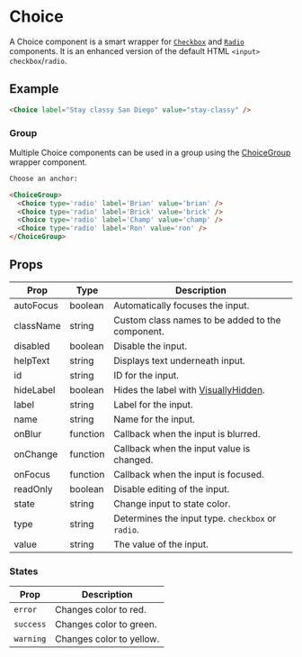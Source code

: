 # Choice

A Choice component is a smart wrapper for [`Checkbox`](../Checkbox) and [`Radio`](../Radio) components. It is an enhanced version of the default HTML `<input>` `checkbox`/`radio`.


## Example

```html
<Choice label="Stay classy San Diego" value="stay-classy" />
```


### Group

Multiple Choice components can be used in a group using the [ChoiceGroup](../ChoiceGroup) wrapper component.

```html
Choose an anchor:

<ChoiceGroup>
  <Choice type='radio' label='Brian' value='brian' />
  <Choice type='radio' label='Brick' value='brick' />
  <Choice type='radio' label='Champ' value='champ' />
  <Choice type='radio' label='Ron' value='ron' />
</ChoiceGroup>
```



## Props

| Prop | Type | Description |
| --- | --- | --- |
| autoFocus | boolean | Automatically focuses the input. |
| className | string | Custom class names to be added to the component. |
| disabled | boolean | Disable the input. |
| helpText | string | Displays text underneath input. |
| id | string | ID for the input. |
| hideLabel | boolean | Hides the label with [VisuallyHidden](../VisuallyHidden). |
| label | string | Label for the input. |
| name | string | Name for the input. |
| onBlur | function | Callback when the input is blurred. |
| onChange | function | Callback when the input value is changed. |
| onFocus | function | Callback when the input is focused. |
| readOnly | boolean | Disable editing of the input. |
| state | string | Change input to state color. |
| type | string | Determines the input type. `checkbox` or `radio`. |
| value | string | The value of the input. |


### States

| Prop | Description |
| --- | --- |
| `error` | Changes color to red. |
| `success` | Changes color to green. |
| `warning` | Changes color to yellow. |
